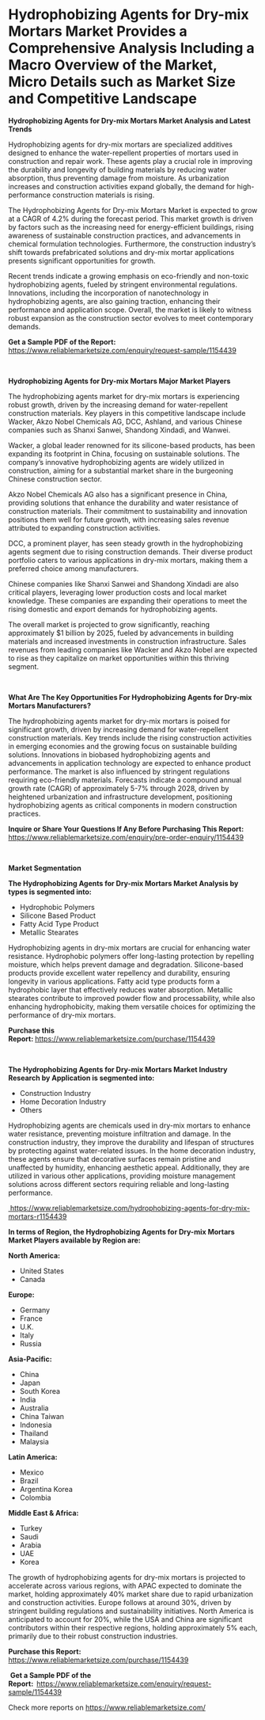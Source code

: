 <p><h1>Hydrophobizing Agents for Dry-mix Mortars Market Provides a Comprehensive Analysis Including a Macro Overview of the Market, Micro Details such as Market Size and Competitive Landscape</h1></p><p><strong>Hydrophobizing Agents for Dry-mix Mortars Market Analysis and Latest Trends</strong></p>
<p><p>Hydrophobizing agents for dry-mix mortars are specialized additives designed to enhance the water-repellent properties of mortars used in construction and repair work. These agents play a crucial role in improving the durability and longevity of building materials by reducing water absorption, thus preventing damage from moisture. As urbanization increases and construction activities expand globally, the demand for high-performance construction materials is rising.</p><p>The Hydrophobizing Agents for Dry-mix Mortars Market is expected to grow at a CAGR of 4.2% during the forecast period. This market growth is driven by factors such as the increasing need for energy-efficient buildings, rising awareness of sustainable construction practices, and advancements in chemical formulation technologies. Furthermore, the construction industry’s shift towards prefabricated solutions and dry-mix mortar applications presents significant opportunities for growth.</p><p>Recent trends indicate a growing emphasis on eco-friendly and non-toxic hydrophobizing agents, fueled by stringent environmental regulations. Innovations, including the incorporation of nanotechnology in hydrophobizing agents, are also gaining traction, enhancing their performance and application scope. Overall, the market is likely to witness robust expansion as the construction sector evolves to meet contemporary demands.</p></p>
<p><strong>Get a Sample PDF of the Report:&nbsp;</strong> <a href="https://www.reliablemarketsize.com/enquiry/request-sample/1154439?utm_campaign=2470&utm_medium=2&utm_source=Github&utm_content=ia&utm_term=03042025&utm_id=hydrophobizing-agents-for-dry-mix-mortars">https://www.reliablemarketsize.com/enquiry/request-sample/1154439</a></p>
<p>&nbsp;</p>
<p><strong>Hydrophobizing Agents for Dry-mix Mortars Major Market Players</strong></p>
<p><p>The hydrophobizing agents market for dry-mix mortars is experiencing robust growth, driven by the increasing demand for water-repellent construction materials. Key players in this competitive landscape include Wacker, Akzo Nobel Chemicals AG, DCC, Ashland, and various Chinese companies such as Shanxi Sanwei, Shandong Xindadi, and Wanwei.</p><p>Wacker, a global leader renowned for its silicone-based products, has been expanding its footprint in China, focusing on sustainable solutions. The company’s innovative hydrophobizing agents are widely utilized in construction, aiming for a substantial market share in the burgeoning Chinese construction sector.</p><p>Akzo Nobel Chemicals AG also has a significant presence in China, providing solutions that enhance the durability and water resistance of construction materials. Their commitment to sustainability and innovation positions them well for future growth, with increasing sales revenue attributed to expanding construction activities.</p><p>DCC, a prominent player, has seen steady growth in the hydrophobizing agents segment due to rising construction demands. Their diverse product portfolio caters to various applications in dry-mix mortars, making them a preferred choice among manufacturers.</p><p>Chinese companies like Shanxi Sanwei and Shandong Xindadi are also critical players, leveraging lower production costs and local market knowledge. These companies are expanding their operations to meet the rising domestic and export demands for hydrophobizing agents. </p><p>The overall market is projected to grow significantly, reaching approximately $1 billion by 2025, fueled by advancements in building materials and increased investments in construction infrastructure. Sales revenues from leading companies like Wacker and Akzo Nobel are expected to rise as they capitalize on market opportunities within this thriving segment.</p></p>
<p>&nbsp;</p>
<p><strong>What Are The Key Opportunities For Hydrophobizing Agents for Dry-mix Mortars Manufacturers?</strong></p>
<p><p>The hydrophobizing agents market for dry-mix mortars is poised for significant growth, driven by increasing demand for water-repellent construction materials. Key trends include the rising construction activities in emerging economies and the growing focus on sustainable building solutions. Innovations in biobased hydrophobizing agents and advancements in application technology are expected to enhance product performance. The market is also influenced by stringent regulations requiring eco-friendly materials. Forecasts indicate a compound annual growth rate (CAGR) of approximately 5-7% through 2028, driven by heightened urbanization and infrastructure development, positioning hydrophobizing agents as critical components in modern construction practices.</p></p>
<p><strong>Inquire or Share Your Questions If Any Before Purchasing This Report:</strong> <a href="https://www.reliablemarketsize.com/enquiry/pre-order-enquiry/1154439?utm_campaign=2470&utm_medium=2&utm_source=Github&utm_content=ia&utm_term=03042025&utm_id=hydrophobizing-agents-for-dry-mix-mortars">https://www.reliablemarketsize.com/enquiry/pre-order-enquiry/1154439</a></p>
<p>&nbsp;</p>
<p><strong>Market Segmentation</strong></p>
<p><strong>The Hydrophobizing Agents for Dry-mix Mortars Market Analysis by types is segmented into:</strong></p>
<p><ul><li>Hydrophobic Polymers</li><li>Silicone Based Product</li><li>Fatty Acid Type Product</li><li>Metallic Stearates</li></ul></p>
<p><p>Hydrophobizing agents in dry-mix mortars are crucial for enhancing water resistance. Hydrophobic polymers offer long-lasting protection by repelling moisture, which helps prevent damage and degradation. Silicone-based products provide excellent water repellency and durability, ensuring longevity in various applications. Fatty acid type products form a hydrophobic layer that effectively reduces water absorption. Metallic stearates contribute to improved powder flow and processability, while also enhancing hydrophobicity, making them versatile choices for optimizing the performance of dry-mix mortars.</p></p>
<p><strong>Purchase this Report:&nbsp;</strong><a href="https://www.reliablemarketsize.com/purchase/1154439?utm_campaign=2470&utm_medium=2&utm_source=Github&utm_content=ia&utm_term=03042025&utm_id=hydrophobizing-agents-for-dry-mix-mortars">https://www.reliablemarketsize.com/purchase/1154439</a></p>
<p>&nbsp;</p>
<p><strong>The Hydrophobizing Agents for Dry-mix Mortars Market Industry Research by Application is segmented into:</strong></p>
<p><ul><li>Construction Industry</li><li>Home Decoration Industry</li><li>Others</li></ul></p>
<p><p>Hydrophobizing agents are chemicals used in dry-mix mortars to enhance water resistance, preventing moisture infiltration and damage. In the construction industry, they improve the durability and lifespan of structures by protecting against water-related issues. In the home decoration industry, these agents ensure that decorative surfaces remain pristine and unaffected by humidity, enhancing aesthetic appeal. Additionally, they are utilized in various other applications, providing moisture management solutions across different sectors requiring reliable and long-lasting performance.</p></p>
<p><a href="https://www.reliablemarketsize.com/hydrophobizing-agents-for-dry-mix-mortars-r1154439?utm_campaign=2470&utm_medium=2&utm_source=Github&utm_content=ia&utm_term=03042025&utm_id=hydrophobizing-agents-for-dry-mix-mortars">&nbsp;https://www.reliablemarketsize.com/hydrophobizing-agents-for-dry-mix-mortars-r1154439</a></p>
<p><strong>In terms of Region, the Hydrophobizing Agents for Dry-mix Mortars Market Players available by Region are:</strong></p>
<p>
    <p> <strong> North America: </strong>
        <ul>
            <li>United States</li>
            <li>Canada</li>
        </ul>
        </p> 
    <p> <strong> Europe: </strong>
        <ul>
            <li>Germany</li>
            <li>France</li>
            <li>U.K.</li>
            <li>Italy</li>
            <li>Russia</li>
        </ul>
        </p> 
    <p> <strong> Asia-Pacific: </strong>
        <ul>
            <li>China</li>
            <li>Japan</li>
            <li>South Korea</li>
            <li>India</li>
            <li>Australia</li>
            <li>China Taiwan</li>
            <li>Indonesia</li>
            <li>Thailand</li>
            <li>Malaysia</li>
        </ul>
        </p> 
    <p> <strong> Latin America: </strong>
        <ul>
            <li>Mexico</li>
            <li>Brazil</li>
            <li>Argentina Korea</li>
            <li>Colombia</li>
        </ul>
        </p> 
    <p> <strong> Middle East & Africa: </strong>
        <ul>
            <li>Turkey</li>
            <li>Saudi</li>
            <li>Arabia</li>
            <li>UAE</li>
            <li>Korea</li>
        </ul>
    </p>
    </p>
<p><p>The growth of hydrophobizing agents for dry-mix mortars is projected to accelerate across various regions, with APAC expected to dominate the market, holding approximately 40% market share due to rapid urbanization and construction activities. Europe follows at around 30%, driven by stringent building regulations and sustainability initiatives. North America is anticipated to account for 20%, while the USA and China are significant contributors within their respective regions, holding approximately 5% each, primarily due to their robust construction industries.</p></p>
<p><strong>Purchase this Report: </strong><a href="https://www.reliablemarketsize.com/purchase/1154439?utm_campaign=2470&utm_medium=2&utm_source=Github&utm_content=ia&utm_term=03042025&utm_id=hydrophobizing-agents-for-dry-mix-mortars">https://www.reliablemarketsize.com/purchase/1154439</a></p>
<p>&nbsp;<strong>Get a Sample PDF of the Report:&nbsp;&nbsp;</strong><a href="https://www.reliablemarketsize.com/enquiry/request-sample/1154439?utm_campaign=2470&utm_medium=2&utm_source=Github&utm_content=ia&utm_term=03042025&utm_id=hydrophobizing-agents-for-dry-mix-mortars">https://www.reliablemarketsize.com/enquiry/request-sample/1154439</a></p>
<p><strong></strong></p>
<p>Check more reports on <a href="https://www.reliablemarketsize.com/?utm_campaign=2470&utm_medium=2&utm_source=Github&utm_content=ia&utm_term=03042025&utm_id=hydrophobizing-agents-for-dry-mix-mortars">https://www.reliablemarketsize.com/</a></p>